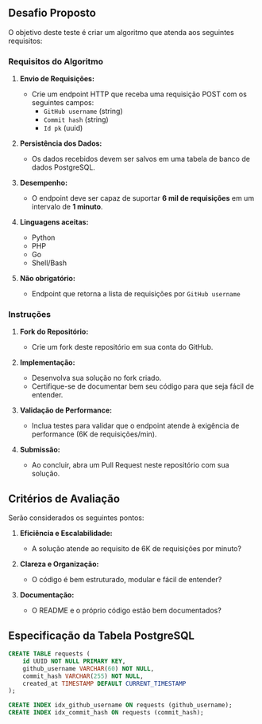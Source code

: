## Desafio Proposto

O objetivo deste teste é criar um algoritmo que atenda aos seguintes requisitos:

### Requisitos do Algoritmo

1. **Envio de Requisições:**

   - Crie um endpoint HTTP que receba uma requisição POST com os seguintes campos:
     - `GitHub username` (string)
     - `Commit hash` (string)
     - `Id pk` (uuid)

2. **Persistência dos Dados:**

   - Os dados recebidos devem ser salvos em uma tabela de banco de dados PostgreSQL.

3. **Desempenho:**

   - O endpoint deve ser capaz de suportar **6 mil de requisições** em um intervalo de **1 minuto**.

4. **Linguagens aceitas:**

   - Python
   - PHP
   - Go
   - Shell/Bash

5. **Não obrigatório:**

   - Endpoint que retorna a lista de requisições por `GitHub username`

### Instruções

1. **Fork do Repositório:**

   - Crie um fork deste repositório em sua conta do GitHub.

2. **Implementação:**

   - Desenvolva sua solução no fork criado.
   - Certifique-se de documentar bem seu código para que seja fácil de entender.

3. **Validação de Performance:**

   - Inclua testes para validar que o endpoint atende à exigência de performance (6K de requisições/min).

4. **Submissão:**

   - Ao concluir, abra um Pull Request neste repositório com sua solução.

## Critérios de Avaliação

Serão considerados os seguintes pontos:

1. **Eficiência e Escalabilidade:**

   - A solução atende ao requisito de 6K de requisições por minuto?

2. **Clareza e Organização:**

   - O código é bem estruturado, modular e fácil de entender?

3. **Documentação:**

   - O README e o próprio código estão bem documentados?


## Especificação da Tabela PostgreSQL

```sql
CREATE TABLE requests (
    id UUID NOT NULL PRIMARY KEY,
    github_username VARCHAR(60) NOT NULL,
    commit_hash VARCHAR(255) NOT NULL,
    created_at TIMESTAMP DEFAULT CURRENT_TIMESTAMP
);

CREATE INDEX idx_github_username ON requests (github_username);
CREATE INDEX idx_commit_hash ON requests (commit_hash);
```
